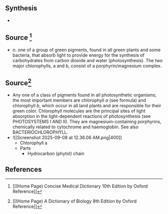 ## Synthesis
- 
## Source [^1]
- $n$. one of a group of green pigments, found in all green plants and some bacteria, that absorb light to provide energy for the synthesis of carbohydrates from carbon dioxide and water (photosynthesis). The two major chlorophylls, a and b, consist of a porphyrin/magnesium complex.
## Source[^2]
- Any one of a class of pigments found in all photosynthetic organisms; the most important members are chlorophyll $a$ (see formula) and chlorophyll $b$, which occur in all land plants and are responsible for their green color. Chlorophyll molecules are the principal sites of light absorption in the light-dependent reactions of photosynthesis (see PHOTOSYSTEMS I AND II). They are magnesium-containing porphyrins, chemically related to cytochrome and haemoglobin. See also BACTERIOCHLOROPHYLL.
- ![[Screenshot 2025-09-08 at 12.36.06 AM.png|400]]
	- Chlorophyll a
	- Parts
		- Hydrocarbon (phytol) chain
## References

[^1]: [[(Home Page) Concise Medical Dictionary 10th Edition by Oxford Reference]]
[^2]: [[(Home Page) A Dictionary of Biology 8th Edition by Oxford Reference]]